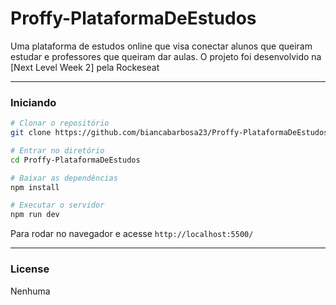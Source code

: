 # Proffy-PlataformaDeEstudos

Uma plataforma de estudos online que visa conectar alunos que queiram estudar e professores que queiram dar aulas.
O projeto foi desenvolvido na [Next Level Week 2] pela Rockeseat

---

### Iniciando

```bash
# Clonar o repositório
git clone https://github.com/biancabarbosa23/Proffy-PlataformaDeEstudos.git

# Entrar no diretório
cd Proffy-PlataformaDeEstudos

# Baixar as dependências
npm install

# Executar o servidor
npm run dev
```

Para rodar no navegador e acesse `http://localhost:5500/`

---

### License

Nenhuma
